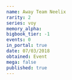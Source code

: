 ```yaml
---
name: Away Team Neelix
rarity: 2
series: voy
memory_alpha:
bigbook_tier: -1
events: 0
in_portal: true
date: 07/03/2018
obtained: Event
mega: false
published: true
---
```



